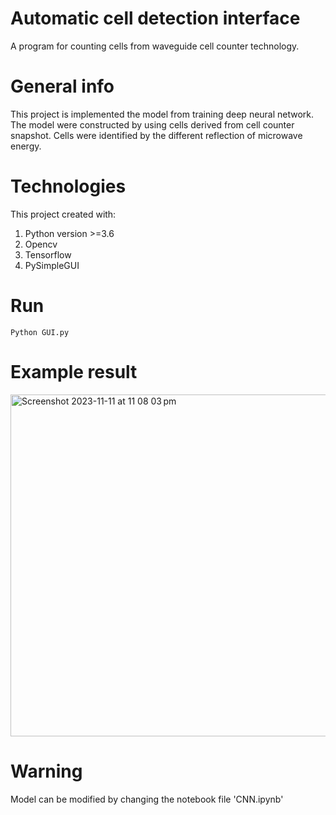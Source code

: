 # Automatic cell detection interface

A program for counting cells from waveguide cell counter technology. 

# General info

This project is implemented the model from training deep neural network. The model were constructed by using cells derived from cell counter snapshot. Cells were identified by the different reflection of microwave energy.

# Technologies
This project created with:

1. Python version >=3.6
2. Opencv
3. Tensorflow
4. PySimpleGUI

# Run
 ```
Python GUI.py
 ```

# Example result
<img width="547" alt="Screenshot 2023-11-11 at 11 08 03 pm" src="https://github.com/aradahir/Python-API_CNN_based_cell_detection/assets/53826717/6a339be7-fc24-491b-a8af-bc1d6baf47a2">

# Warning
Model can be modified by changing the notebook file 'CNN.ipynb'

